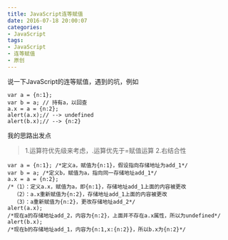 ```yaml
---
title: JavaScript连等赋值
date: 2016-07-18 20:00:07
categories:
- JavaScript
tags:
- JavaScript
- 连等赋值
- 原创
---
```

说一下JavaScript的连等赋值，遇到的坑，例如
```
var a = {n:1};
var b = a; // 持有a，以回查
a.x = a = {n:2};
alert(a.x);// --> undefined
alert(b.x);// --> {n:2}

```
我的思路出发点
>1.运算符优先级来考虑，.运算优先于=赋值运算
>2.右结合性

```
var a = {n:1}; /*定义a，赋值为{n:1}，假设指向存储地址为add_1*/
var b = a; /*定义b，赋值为a，指向同一存储地址add_1*/
a.x = a = {n:2};
/*（1）：定义a.x，赋值为a，即{n:1}，存储地址add_1上面的内容被更改
  （2）：a.x重新赋值为{n:2}，存储地址add_1上面的内容被更改
  （3）：a重新赋值为{n:2}，更改存储地址add_2*/
alert(a.x);
/*现在a的存储地址add_2，内容为{n:2}，上面并不存在a.x属性，所以为undefined*/
alert(b.x);
/*现在b的存储地址add_1，内容为{n:1,x:{n:2}}，所以b.x为{n:2}*/

```

